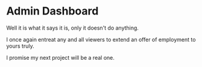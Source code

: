 # Admin Dashboard

Well it is what it says it is, only it doesn't do anything.

I once again entreat any and all viewers to extend an offer of employment to yours truly.

I promise my next project will be a real one.